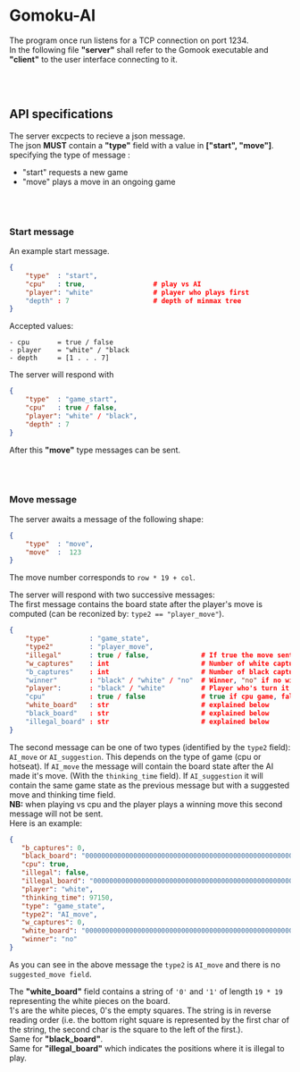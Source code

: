 # Gomoku-AI

The program once run listens for a TCP connection on port 1234.   
In the following file **"server"** shall refer to the Gomook executable and **"client"** to the user interface connecting to it.

<br></br>
## **API specifications**
The server excpects to recieve a json message.   
The json **MUST** contain a **"type"** field with a value in **["start", "move"]**.   specifying the type of message :
- "start" requests a new game
- "move"  plays a move in an ongoing game


<br></br>
### **Start message**
An example start message.
```json
{
	"type"	: "start",
	"cpu"	: true,					# play vs AI
	"player": "white"				# player who plays first
	"depth"	: 7 					# depth of minmax tree
}
```
Accepted values:

	- cpu 		= true / false
	- player	= "white" / "black
	- depth		= [1 . . . 7] 


The server will respond with
```json
{
	"type"	: "game_start",
	"cpu"	: true / false,
	"player": "white" / "black",
	"depth"	: 7 				
}
```
After this **"move"** type messages can be sent.

<br></br>
###	**Move message**
The server awaits a message of the following shape:
```json
{
	"type"	: "move",
	"move"	:  123
}
```
The move number corresponds to `row * 19 + col`.

The server will respond with two successive messages:    
The first message contains the board state after the player's move is computed (can be reconized by: `type2 == "player_move"`).
```json
{
	"type"			: "game_state",
    "type2"			: "player_move",
	"illegal"		: true / false,				# If true the move sent was illegal and was ignored
	"w_captures"	: int						# Number of white captures [1-5]
	"b_captures"	: int						# Number of black captures [1-5]
	"winner"		: "black" / "white" / "no"	# Winner, "no" if no winner
	"player":		: "black" / "white"			# Player who's turn it is
	"cpu"			: true / false				# true if cpu game, false if hotseat game
	"white_board"	: str						# explained below
	"black_board"	: str						# explained below
	"illegal_board"	: str						# explained below
}
```
The second message can be one of two types (identified by the `type2` field): `AI_move` or `AI_suggestion`. This depends on the type of game (cpu or hotseat). If `AI_move` the message will contain the board state after the AI made it's move. (With the `thinking_time` field). If `AI_suggestion` it will contain the same game state as the previous message but with a suggested move and thinking time field.    
**NB:** when playing vs cpu and the player plays a winning move this second message will not be sent.    
Here is an example:
```json
{
   "b_captures": 0,
   "black_board": "0000000000000000000000000000000000000000000000000000000000000000000000000000000000000000000000000000000000000000000000000000000000000000000000000000000000000000000000000000000000000000000000000000000000000000000000000000000000000000000000000000000000000000010000000000000000000000000000000000000000000000000000000000000000000000000000000000000000000000000000000\n",
   "cpu": true,
   "illegal": false,
   "illegal_board": "0000000000000000000000000000000000000000000000000000000000000000000000000000000000000000000000000000000000000000000000000000000000000000000000000000000000000000000000000000000000000000000000000000000000000000000000000000000000000000000000000000000000000000000000000000000000000000000000000000000000000000000000000000000000000000000000000000000000000000000000000\n",
   "player": "white",
   "thinking_time": 97150,
   "type": "game_state",
   "type2": "AI_move",
   "w_captures": 0,
   "white_board": "0000000000000000000000000000000000000000000000000000000000000000000000000000000000000000000000000000000000000000000000000000000000000000000000000000000000000000000000000000000000000000000000000000000000000000000000000000000000000000000001000000000000000000000000000000000000000000000000000000000000000000000000000000000000000000000000000000000000000000000000000\n",
   "winner": "no"
}	
```
As you can see in the above message the `type2` is `AI_move` and there is no `suggested_move field`.

The **"white_board"** field contains a string of `'0'` and `'1'` of length `19 * 19` representing the white pieces on the board.   
1's are the white pieces, 0's the empty squares. The string is in reverse reading order (i.e. the bottom right square is represented by the first char of the string, the second char is the square to the left of the first.).   
Same for **"black_board"**.   
Same for **"illegal_board"** which indicates the positions where it is illegal to play.
